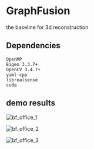 # GraphFusion
the baseline for 3d reconstruction

## Dependencies
```
OpenMP
Eigen 3.3.7+
OpenCV 3.4.7+
yaml-cpp
librealsense
cuda

```

## demo results
![bf_office_1](https://github.com/aspirantll/GraphFusion/docs/bf_office_1.png)

![bf_office_2](https://github.com/aspirantll/GraphFusion/docs/bf_office_3.png)

![bf_office_3](https://github.com/aspirantll/GraphFusion/docs/bf_office_2.png)
